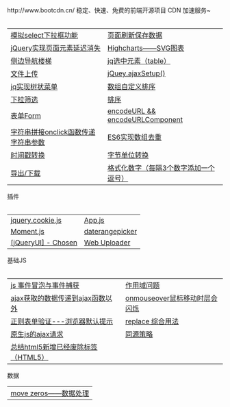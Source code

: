 <div>http://www.bootcdn.cn/ 稳定、快速、免费的前端开源项目 CDN 加速服务~</div>
<table>
  <tr>
    <td><a href="https://github.com/Narutocc/functional-unit/issues/1"/>模拟select下拉框功能</td>
    <td><a href="https://github.com/Narutocc/functional-unit/issues/2"/>页面刷新保存数据</td>
  </tr>
  <tr>
   <td><a href="https://github.com/Narutocc/functional-unit/issues/3"/>jQuery实现页面元素延迟消失</td>
   <td><a href="https://github.com/Narutocc/functional-unit/issues/4"/>Highcharts——SVG图表</td>
  </tr>
  <tr>
   <td><a href="https://github.com/Narutocc/functional-unit/issues/5"/>侧边导航楼梯</td>
   <td><a href="https://github.com/Narutocc/functional-unit/issues/6"/>jq选中元素（table）</td>
  </tr>
 <tr>
   <td><a href="https://github.com/Narutocc/functional-unit/issues/7"/>文件上传</td>
   <td><a href="https://github.com/Narutocc/functional-unit/issues/8"/>jQuey.ajaxSetup()</td>
  </tr>
 <tr>
   <td><a href="https://github.com/Narutocc/functional-unit/issues/12"/>jq实现树状菜单</td>
  <td><a href="https://github.com/Narutocc/functional-unit/issues/13"/>数组自定义排序</td>
  </tr>
 <tr>
   <td><a href="https://github.com/Narutocc/functional-unit/issues/14"/>下拉筛选</td>
   <td><a href="https://github.com/Narutocc/functional-unit/issues/15"/>排序</td>
  </tr>
 <tr>
   <td><a href="https://github.com/Narutocc/functional-unit/issues/18"/>表单Form</td>
   <td><a href="https://github.com/Narutocc/functional-unit/issues/25"/>encodeURL && encodeURLComponent</td>
  </tr>
 <tr>
   <td><a href="https://github.com/Narutocc/functional-unit/issues/27"/>字符串拼接onclick函数传递字符串参数</td>
   <td><a href="https://github.com/Narutocc/functional-unit/issues/28"/>ES6实现数组去重</td>
 </tr>
 <tr>
   <td><a href="https://github.com/Narutocc/jQuery/issues/29"/>时间戳转换</td>
   <td><a href="https://github.com/Narutocc/functional-unit/issues/30"/>字节单位转换</td>
 </tr>
 <tr>
   <td><a href="https://github.com/Narutocc/jQuery/issues/31"/>导出/下载</td>
   <td><a href="https://github.com/Narutocc/jQuery/issues/34"/>格式化数字（每隔3个数字添加一个逗号）</td>
 </tr>
</table>
<div>插件</div>
<table>
  <tr>
    <td><a href="https://github.com/Narutocc/text-share/issues/10">jquery.cookie.js</a></td>
    <td><a href="https://github.com/Narutocc/text-share/issues/11">App.js</a></td>
  </tr>
 <tr>
    <td><a href="https://github.com/Narutocc/jQuery/issues/9">Moment.js</a></td>
    <td><a href="https://github.com/Narutocc/functional-unit/issues/16"/>daterangepicker</td>
  </tr>
 <tr>
    <td><a href="https://github.com/Narutocc/jQuery/issues/17">[jQueryUI] - Chosen</a></td>
    <td><a href="https://github.com/Narutocc/jQuery/issues/26">Web Uploader</a></td>
  </tr>
</table>
<div>基础JS</div>
<table>
  <tr>
    <td><a href="https://github.com/Narutocc/functional-unit/issues/19"/>js 事件冒泡与事件捕获</td>
    <td><a href="https://github.com/Narutocc/functional-unit/issues/20"/>作用域问题</td>
  </tr>
  <tr>
    <td><a href="https://github.com/Narutocc/jQuery/issues/21"/>ajax获取的数据传递到ajax函数以外</td>
    <td><a href="https://github.com/Narutocc/jQuery/issues/22"/>onmouseover鼠标移动时层会闪烁</td>
  </tr>
  <tr>
    <td><a href="https://github.com/Narutocc/jQuery/issues/23"/>正则表单验证---浏览器默认提示</td>
    <td><a href="https://github.com/Narutocc/jQuery/issues/24"/>replace 综合用法</td>
  </tr>
  <tr>
    <td><a href="https://github.com/Narutocc/jQuery/issues/32"/>原生js的ajax请求</td>
    <td><a href="https://github.com/Narutocc/jQuery/issues/36"/>同源策略</td>
  </tr>
  <tr>
    <td><a href="https://github.com/Narutocc/jQuery/issues/37"/>总结html5新增已经废除标签（HTML5）</td>
  </tr>
</table>
<div>数据</div>
<table>
  <tr>
    <td><a href="https://github.com/Narutocc/functional-unit/issues/35"/>move zeros——数据处理</td>
  </tr>
</table>
